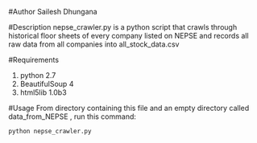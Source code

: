 #Author
Sailesh Dhungana

#Description
nepse_crawler.py is a python script that crawls through historical floor sheets of every company listed on NEPSE and records all raw data from all companies into all_stock_data.csv

#Requirements
1. python 2.7
2. BeautifulSoup 4
3. html5lib 1.0b3

#Usage
From directory containing this file and an empty directory called data_from_NEPSE , run this command:

```python nepse_crawler.py```